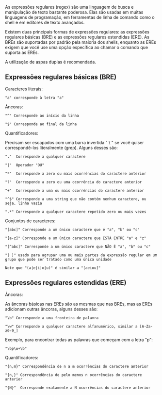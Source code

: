 As expressões regulares (regex) são uma linguagem de busca e manipulação de texto bastante poderosa. Elas são usadas em muitas linguagens de programação, em ferramentas de linha de comando como o shell e em editores de texto avançados.

Existem duas principais formas de expressões regulares: as expressões regulares básicas (BRE) e as expressões regulares estendidas (ERE). As BREs são suportadas por padrão pela maioria dos shells, enquanto as EREs exigem que você use uma opção específica ao chamar o comando que suporta as EREs.

A utilização de aspas duplas é recomendada.

## Expressões regulares básicas (BRE)

Caracteres literais:

    "a" corresponde à letra "a"

Âncoras:

    "^" Corresponde ao início da linha

    "$" Corresponde ao final da linha

Quantificadores:

Precisam ser escapados com uma barra invertida " \ " se você quiser correspondê-los literalmente (grep). Alguns desses são:

    "."  Corresponde a qualquer caractere

    "|"  Operador "OU"

    "*"  Corresponde a zero ou mais ocorrências do caractere anterior

    "?"  Corresponde a zero ou uma ocorrência do caractere anterior

    "+"  Corresponde a uma ou mais ocorrências do caractere anterior

    "^$" Corresponde a uma string que não contém nenhum caractere, ou seja, linha vazia

    ".*" Corresponde a qualquer caractere repetido zero ou mais vezes

Conjuntos de caracteres:

    "[abc]" Corresponde a um único caractere que é "a", "b" ou "c"

    "[a-z]" Corresponde a um único caractere que ESTÁ ENTRE "a" e "z"

    "[^abc]" Corresponde a um único caractere que NÃO É "a", "b" ou "c"

    "( )" usado para agrupar uma ou mais partes da expressão regular em um grupo que pode ser tratado como uma única unidade

    Note que "(a|e|i|o|u)" é similar a "[aeiou]"

## Expressões regulares estendidas (ERE)

Âncoras:

As âncoras básicas nas EREs são as mesmas que nas BREs, mas as EREs adicionam outras âncoras, alguns desses são:

    "\b" Corresponde a uma fronteira de palavra

    "\w" Corresponde a qualquer caractere alfanumérico, similar a [A-Za-z0-9_]

Exemplo, para encontrar todas as palavras que começam com a letra "p":

    "\bp\w+\b"

Quantificadores:

    "{n,m}" Correspondência de n a m ocorrências do caractere anterior

    "{n,}" Correspondência de pelo menos n ocorrências do caractere anterior

    "{N}"  Corresponde exatamente a N ocorrências do caractere anterior